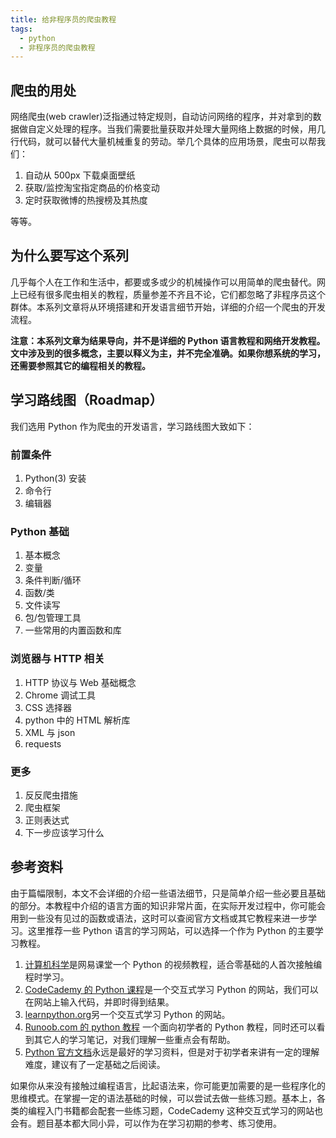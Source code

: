 ```yaml
---
title: 给非程序员的爬虫教程
tags:
  - python
  - 非程序员的爬虫教程
---
```

## 爬虫的用处
网络爬虫(web crawler)泛指通过特定规则，自动访问网络的程序，并对拿到的数据做自定义处理的程序。当我们需要批量获取并处理大量网络上数据的时候，用几行代码，就可以替代大量机械重复的劳动。举几个具体的应用场景，爬虫可以帮我们：

1. 自动从 500px 下载桌面壁纸
2. 获取/监控淘宝指定商品的价格变动
3. 定时获取微博的热搜榜及其热度

等等。

## 为什么要写这个系列
几乎每个人在工作和生活中，都要或多或少的机械操作可以用简单的爬虫替代。网上已经有很多爬虫相关的教程，质量参差不齐且不论，它们都忽略了非程序员这个群体。本系列文章将从环境搭建和开发语言细节开始，详细的介绍一个爬虫的开发流程。

**注意：本系列文章为结果导向，并不是详细的 Python 语言教程和网络开发教程。文中涉及到的很多概念，主要以释义为主，并不完全准确。如果你想系统的学习，还需要参照其它的编程相关的教程。**

## 学习路线图（Roadmap）
我们选用 Python 作为爬虫的开发语言，学习路线图大致如下：

### 前置条件
1. Python(3) 安装
2. 命令行
3. 编辑器

### Python 基础
1. 基本概念
2. 变量
3. 条件判断/循环
4. 函数/类
5. 文件读写
6. 包/包管理工具
7. 一些常用的内置函数和库

### 浏览器与 HTTP 相关
1. HTTP 协议与 Web 基础概念
2. Chrome 调试工具
3. CSS 选择器
4. python 中的 HTML 解析库
5. XML 与 json
6. requests

### 更多
1. 反反爬虫措施
2. 爬虫框架
3. 正则表达式
4. 下一步应该学习什么

## 参考资料
由于篇幅限制，本文不会详细的介绍一些语法细节，只是简单介绍一些必要且基础的部分。本教程中介绍的语言方面的知识非常片面，在实际开发过程中，你可能会用到一些没有见过的函数或语法，这时可以查阅官方文档或其它教程来进一步学习。这里推荐一些 Python 语言的学习网站，可以选择一个作为 Python 的主要学习教程。
1. [计算机科学](http://open.163.com/special/Khan/computer.html)是网易课堂一个 Python 的视频教程，适合零基础的人首次接触编程时学习。
2. [CodeCademy 的 Python 课程](https://www.codecademy.com/zh/learn/learn-python)是一个交互式学习 Python 的网站，我们可以在网站上输入代码，并即时得到结果。
3. [learnpython.org](http://www.learnpython.org/)另一个交互式学习 Python 的网站。
4. [Runoob.com 的 python 教程](http://www.runoob.com/python/python-tutorial.html) 一个面向初学者的 Python 教程，同时还可以看到其它人的学习笔记，对我们理解一些重点会有帮助。
5. [Python 官方文档](https://docs.python.org/3/)永远是最好的学习资料，但是对于初学者来讲有一定的理解难度，建议有了一定基础之后阅读。

如果你从来没有接触过编程语言，比起语法来，你可能更加需要的是一些程序化的思维模式。在掌握一定的语法基础的时候，可以尝试去做一些练习题。基本上，各类的编程入门书籍都会配套一些练习题，CodeCademy 这种交互式学习的网站也会有。题目基本都大同小异，可以作为在学习初期的参考、练习使用。
